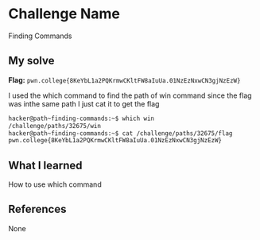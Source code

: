# Challenge Name
Finding Commands

## My solve
**Flag:** `pwn.college{8KeYbL1a2PQKrmwCKltFW8aIuUa.01NzEzNxwCN3gjNzEzW}`

I used the which command to find the path of win command since the flag was inthe same path I just cat it to get the flag
```bash
hacker@path~finding-commands:~$ which win
/challenge/paths/32675/win
hacker@path~finding-commands:~$ cat /challenge/paths/32675/flag
pwn.college{8KeYbL1a2PQKrmwCKltFW8aIuUa.01NzEzNxwCN3gjNzEzW}
```

## What I learned
How to use which command

## References 
None
